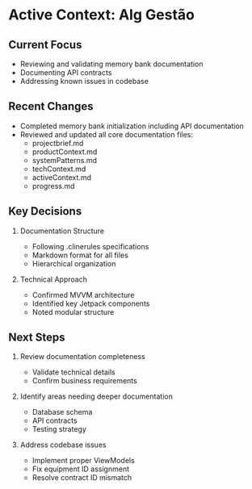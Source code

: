 # Active Context: Alg Gestão

## Current Focus
- Reviewing and validating memory bank documentation
- Documenting API contracts
- Addressing known issues in codebase

## Recent Changes
- Completed memory bank initialization including API documentation
- Reviewed and updated all core documentation files:
  - projectbrief.md
  - productContext.md
  - systemPatterns.md
  - techContext.md
  - activeContext.md
  - progress.md

## Key Decisions
1. Documentation Structure
   - Following .clinerules specifications
   - Markdown format for all files
   - Hierarchical organization

2. Technical Approach
   - Confirmed MVVM architecture
   - Identified key Jetpack components
   - Noted modular structure

## Next Steps
1. Review documentation completeness
   - Validate technical details
   - Confirm business requirements

2. Identify areas needing deeper documentation
   - Database schema
   - API contracts
   - Testing strategy

3. Address codebase issues
   - Implement proper ViewModels
   - Fix equipment ID assignment
   - Resolve contract ID mismatch
